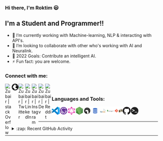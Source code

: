 ### Hi there, I'm Roktim  😃




## I'm a Student and Programmer!!


- 🌱 I’m currently working with Machine-learning, NLP & interacting with API's.
- 👯 I’m looking to collaborate with other who's working with AI and Neuralink.
- 🥅 2022 Goals: Contribute an intelligent AI. 
- ⚡ Fun fact: you are welcome.

### Connect with me:

[<img align="left" alt="Zubair | stackOverflow" width="22px" src="https://cdn.jsdelivr.net/npm/simple-icons@3.0.1/icons/stackoverflow.svg" />][stackOverflow]
[<img align="left" alt="taskko.org" width="22px" src="https://raw.githubusercontent.com/iconic/open-iconic/master/svg/globe.svg" />][website]
[<img align="left" alt="Zubair | Twitter" width="22px" src="https://cdn.jsdelivr.net/npm/simple-icons@v3/icons/twitter.svg" />][twitter]
[<img align="left" alt="Zubair | LinkedIn" width="22px" src="https://cdn.jsdelivr.net/npm/simple-icons@v3/icons/linkedin.svg" />][linkedin]
[<img align="left" alt="Zubair | Instagram" width="22px" src="https://cdn.jsdelivr.net/npm/simple-icons@v3/icons/instagram.svg" />][instagram]
[<img align="left" alt="Zubair | Dev" width="22px" src="https://cdn.jsdelivr.net/npm/simple-icons@3.0.1/icons/dev-dot-to.svg" />][Dev]
[<img align="left" alt="Zubair | Reddit" width="22px" src="https://cdn.jsdelivr.net/npm/simple-icons@3.0.1/icons/reddit.svg" />][Reddit]
<br />

### Languages and Tools:

[<img align="left" alt="Visual Studio Code" width="26px" src="https://raw.githubusercontent.com/github/explore/80688e429a7d4ef2fca1e82350fe8e3517d3494d/topics/visual-studio-code/visual-studio-code.png" />][webdevplaylist]

[<img align="left" alt="Gatsby" width="26px" src="https://raw.githubusercontent.com/github/explore/e94815998e4e0713912fed477a1f346ec04c3da2/topics/gatsby/gatsby.png" />][webdevplaylist]
[<img align="left" alt="GraphQL" width="26px" src="https://raw.githubusercontent.com/github/explore/80688e429a7d4ef2fca1e82350fe8e3517d3494d/topics/graphql/graphql.png" />][webdevplaylist]
[<img align="left" alt="Node.js" width="26px" src="https://raw.githubusercontent.com/github/explore/80688e429a7d4ef2fca1e82350fe8e3517d3494d/topics/nodejs/nodejs.png" />][webdevplaylist]
[<img align="left" alt="Deno" width="26px" src="https://raw.githubusercontent.com/github/explore/361e2821e2dea67711cde99c9c40ed357061cf27/topics/deno/deno.png" />][webdevplaylist]
[<img align="left" alt="SQL" width="26px" src="https://raw.githubusercontent.com/github/explore/80688e429a7d4ef2fca1e82350fe8e3517d3494d/topics/sql/sql.png" />][webdevplaylist]
[<img align="left" alt="MySQL" width="26px" src="https://raw.githubusercontent.com/github/explore/80688e429a7d4ef2fca1e82350fe8e3517d3494d/topics/mysql/mysql.png" />][webdevplaylist]
[<img align="left" alt="MongoDB" width="26px" src="https://raw.githubusercontent.com/github/explore/80688e429a7d4ef2fca1e82350fe8e3517d3494d/topics/mongodb/mongodb.png" />][webdevplaylist]
[<img align="left" alt="Git" width="26px" src="https://raw.githubusercontent.com/github/explore/80688e429a7d4ef2fca1e82350fe8e3517d3494d/topics/git/git.png" />][webdevplaylist]
[<img align="left" alt="GitHub" width="26px" src="https://raw.githubusercontent.com/github/explore/78df643247d429f6cc873026c0622819ad797942/topics/github/github.png" />][webdevplaylist]
[<img align="left" alt="Terminal" width="26px" src="https://raw.githubusercontent.com/github/explore/80688e429a7d4ef2fca1e82350fe8e3517d3494d/topics/terminal/terminal.png" />][webdevplaylist]

<br />
<br />

---



<details>
  <summary>:zap: Recent GitHub Activity</summary>
  
<!--START_SECTION:activity-->
1. 🗣 Working On Leonel [Nmzar/Leonel_mind/Neuralink](https://github.com/NMZAR)
2. ❗️ Closed issue [Nmzar/Replica](https://github.com/NMZAR) 
3. ❌ Closed PR [Nmzar/free-developer-resources](https://github.com/NMZAR) 
4. 🗣 Commented on [Nmzar/free-developer-resources](https://github.com/NMZAR)
<!--END_SECTION:activity-->

</details>

---



 



[website]: https://taskko.org
[twitter]: https://twitter.com/Nmzar2
[instagram]: https://instagram.com/nmzarr
[linkedin]: https://www.linkedin.com/in/zubayer-alam-a504ab17a/
[stackOverflow]: https://stackoverflow.com/users/9536275/zubayer-alam
[Reddit]: https://www.reddit.com/user/Nmzar_V
[dev]: https://www.reddit.com/user/https://www.reddit.com/user/Nmzar_V
[webdevplaylist]: https://zoomquilt.org/




